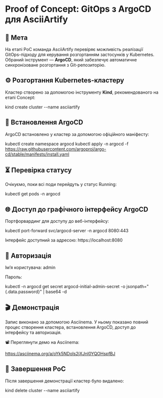 # Proof of Concept: GitOps з ArgoCD для AsciiArtify

## 🧭 Мета

На етапі PoC команда AsciiArtify перевіряє можливість реалізації GitOps-підходу для керування розгортанням застосунків у Kubernetes. Обраний інструмент — **ArgoCD**, який забезпечує автоматичне синхронізоване розгортання з Git-репозиторію.

## ⚙️ Розгортання Kubernetes-кластеру

Кластер створено за допомогою інструменту **Kind**, рекомендованого на етапі Concept:

kind create cluster --name asciiartify

## 🚀 Встановлення ArgoCD
ArgoCD встановлено у кластер за допомогою офіційного маніфесту:

kubectl create namespace argocd
kubectl apply -n argocd -f https://raw.githubusercontent.com/argoproj/argo-cd/stable/manifests/install.yaml

## ⏳ Перевірка статусу
Очікуємо, поки всі поди перейдуть у статус Running:

kubectl get pods -n argocd

## 🌐 Доступ до графічного інтерфейсу ArgoCD
Портфорвардинг для доступу до веб-інтерфейсу:

kubectl port-forward svc/argocd-server -n argocd 8080:443

Інтерфейс доступний за адресою: https://localhost:8080

## 🔐 Авторизація
Ім’я користувача: admin

Пароль:

kubectl -n argocd get secret argocd-initial-admin-secret -o jsonpath="{.data.password}" | base64 -d

## 🎬 Демонстрація
Запис виконано за допомогою Asciinema. У ньому показано повний процес створення кластера, встановлення ArgoCD, доступ до інтерфейсу та авторизація.

📽️ Переглянути демо на Asciinema:

https://asciinema.org/a/oYk5NDoIs2jXJnI0YQOHspfBJ

## 🧹 Завершення PoC
Після завершення демонстрації кластер було видалено:

kind delete cluster --name asciiartify

